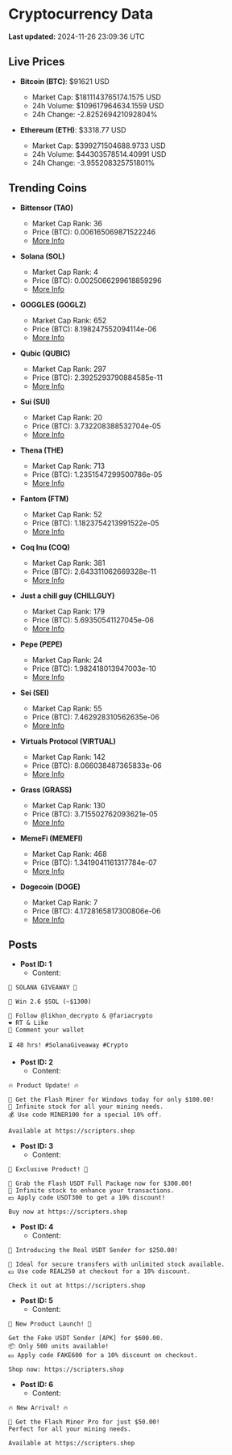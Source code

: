 # Cryptocurrency Data

**Last updated:** 2024-11-26 23:09:36 UTC

## Live Prices
- **Bitcoin (BTC)**: $91621 USD
  - Market Cap: $1811143765174.1575 USD
  - 24h Volume: $109617964634.1559 USD
  - 24h Change: -2.825269421092804%

- **Ethereum (ETH)**: $3318.77 USD
  - Market Cap: $399271504688.9733 USD
  - 24h Volume: $44303578514.40991 USD
  - 24h Change: -3.955208325751801%

## Trending Coins
- **Bittensor (TAO)**
  - Market Cap Rank: 36
  - Price (BTC): 0.006165069871522246
  - [More Info](https://www.coingecko.com/en/coins/bittensor)

- **Solana (SOL)**
  - Market Cap Rank: 4
  - Price (BTC): 0.0025066299618859296
  - [More Info](https://www.coingecko.com/en/coins/solana)

- **GOGGLES (GOGLZ)**
  - Market Cap Rank: 652
  - Price (BTC): 8.198247552094114e-06
  - [More Info](https://www.coingecko.com/en/coins/goggles)

- **Qubic (QUBIC)**
  - Market Cap Rank: 297
  - Price (BTC): 2.3925293790884585e-11
  - [More Info](https://www.coingecko.com/en/coins/qubic)

- **Sui (SUI)**
  - Market Cap Rank: 20
  - Price (BTC): 3.732208388532704e-05
  - [More Info](https://www.coingecko.com/en/coins/sui)

- **Thena (THE)**
  - Market Cap Rank: 713
  - Price (BTC): 1.2351547299500786e-05
  - [More Info](https://www.coingecko.com/en/coins/thena)

- **Fantom (FTM)**
  - Market Cap Rank: 52
  - Price (BTC): 1.1823754213991522e-05
  - [More Info](https://www.coingecko.com/en/coins/fantom)

- **Coq Inu (COQ)**
  - Market Cap Rank: 381
  - Price (BTC): 2.643311062669328e-11
  - [More Info](https://www.coingecko.com/en/coins/coq-inu)

- **Just a chill guy (CHILLGUY)**
  - Market Cap Rank: 179
  - Price (BTC): 5.69350541127045e-06
  - [More Info](https://www.coingecko.com/en/coins/just-a-chill-guy)

- **Pepe (PEPE)**
  - Market Cap Rank: 24
  - Price (BTC): 1.982418013947003e-10
  - [More Info](https://www.coingecko.com/en/coins/pepe)

- **Sei (SEI)**
  - Market Cap Rank: 55
  - Price (BTC): 7.462928310562635e-06
  - [More Info](https://www.coingecko.com/en/coins/sei)

- **Virtuals Protocol (VIRTUAL)**
  - Market Cap Rank: 142
  - Price (BTC): 8.066038487365833e-06
  - [More Info](https://www.coingecko.com/en/coins/virtual-protocol)

- **Grass (GRASS)**
  - Market Cap Rank: 130
  - Price (BTC): 3.715502762093621e-05
  - [More Info](https://www.coingecko.com/en/coins/grass)

- **MemeFi (MEMEFI)**
  - Market Cap Rank: 468
  - Price (BTC): 1.3419041161317784e-07
  - [More Info](https://www.coingecko.com/en/coins/memefi)

- **Dogecoin (DOGE)**
  - Market Cap Rank: 7
  - Price (BTC): 4.1728165817300806e-06
  - [More Info](https://www.coingecko.com/en/coins/dogecoin)

## Posts
- **Post ID: 1**
  - Content:
```
🚀 SOLANA GIVEAWAY 🚀

🎁 Win 2.6 $SOL (~$1300)

🤝 Follow @likhon_decrypto & @fariacrypto
❤️ RT & Like
💬 Comment your wallet

⏳ 48 hrs! #SolanaGiveaway #Crypto
```

- **Post ID: 2**
  - Content:
```
🔥 Product Update! 🔥

🚀 Get the Flash Miner for Windows today for only $100.00!
🔋 Infinite stock for all your mining needs.
💰 Use code MINER100 for a special 10% off.

Available at https://scripters.shop
```

- **Post ID: 3**
  - Content:
```
🎁 Exclusive Product! 🎁

💸 Grab the Flash USDT Full Package now for $300.00!
🎉 Infinite stock to enhance your transactions.
💵 Apply code USDT300 to get a 10% discount!

Buy now at https://scripters.shop
```

- **Post ID: 4**
  - Content:
```
💎 Introducing the Real USDT Sender for $250.00!

💼 Ideal for secure transfers with unlimited stock available.
💵 Use code REAL250 at checkout for a 10% discount.

Check it out at https://scripters.shop
```

- **Post ID: 5**
  - Content:
```
🚀 New Product Launch! 🚀

Get the Fake USDT Sender [APK] for $600.00.
📦 Only 500 units available!
💵 Apply code FAKE600 for a 10% discount on checkout.

Shop now: https://scripters.shop
```

- **Post ID: 6**
  - Content:
```
🔥 New Arrival! 🔥

💸 Get the Flash Miner Pro for just $50.00!
Perfect for all your mining needs.

Available at https://scripters.shop
```

